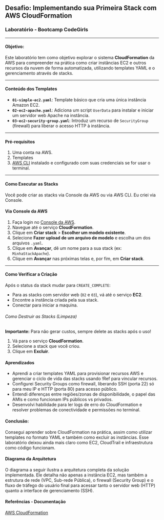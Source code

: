 ## Desafio: Implementando sua Primeira Stack com AWS CloudFormation 

### Laboratório - Bootcamp CodeGirls
---

#### Objetivo:

Este laboratório tem como objetivo explorar o sistema **CloudFormation** da AWS para compreender na prática como criar instâncias EC2 e outros recursos da nuvem de forma automatizada, utilizando templates YAML e o gerenciamento através de stacks.

---

#### Conteúdo dos Templates

-   **`01-simple-ec2.yaml`**: Template básico que cria uma única instância Amazon EC2.
-   **`02-ec2-apache.yaml`**: Adiciona um script `UserData` para instalar e iniciar um servidor web Apache na instância.
-   **`03-ec2-security-group.yaml`**: Introduz um recurso de `SecurityGroup` (firewall) para liberar o acesso HTTP à instância.

---

#### Pré-requisitos

1.  Uma conta na AWS.
2.  Templates
3.  [AWS CLI](https://aws.amazon.com/cli/) instalado e configurado com suas credenciais se for usar o terminal.

---

#### Como Executar as Stacks

Você pode criar as stacks via Console da AWS ou via AWS CLI. Eu criei via Console.

#### Via Console da AWS

1.  Faça login no [Console da AWS](https://aws.amazon.com/console/).
2.  Navegue até o serviço **CloudFormation**.
3.  Clique em **Criar stack** > **Escolher um modelo existente**.
4.  Selecione **Fazer upload de um arquivo de modelo** e escolha um dos arquivos `.yaml`.
5.  Clique em **Avançar**, dê um nome para a sua stack (ex: `MinhaStackApache`).
6.  Clique em **Avançar** nas próximas telas e, por fim, em **Criar stack**.

---

#### Como Verificar a Criação

Após o status da stack mudar para `CREATE_COMPLETE`:

-   Para as stacks com servidor web (`02` e `03`), vá até o serviço **EC2**.
-   Encontre a instância criada pela sua stack.
-   Conectar para iniciar a maquina.

###### Como Destruir as Stacks (Limpeza)

**Importante:** Para não gerar custos, sempre delete as stacks após o uso!

1.  Vá para o serviço **CloudFormation**.
2.  Selecione a stack que você criou.
3.  Clique em **Excluir**.

#### Aprendizados

- Aprendi a criar templates YAML para provisionar recursos AWS e gerenciar o ciclo de vida das stacks usando !Ref para vincular recursos.
- Configurei Security Groups como firewall, liberando SSH (porta 22) só para meu IP e HTTP (porta 80) para acesso público.
- Entendi diferenças entre regiões/zonas de disponibilidade, o papel das AMIs e como funcionam IPs públicos vs privados.
- Desenvolvi habilidade para ler logs de erro do CloudFormation e resolver problemas de conectividade e permissões no terminal.

#### Conclusão:

Consegui aprender sobre CloudFormation na prática, assim como utilizar templates no formato YAML e também como excluir as instâncias. Esse laboratório deixou ainda mais claro como EC2, CloudTrail e infraestrutura como código funcionam.

#### Diagrama da Arquitetura

O diagrama a seguir ilustra a arquitetura completa da solução implementada. Ele detalha não apenas a instância EC2, mas também a estrutura de rede (VPC, Sub-rede Pública), o firewall (Security Group) e o fluxo de tráfego do usuário final para acessar tanto o servidor web (HTTP) quanto a interface de gerenciamento (SSH).

#### Referências - Documentação

[AWS CloudFormation](https://docs.aws.amazon.com/pt_br/AWSCloudFormation/latest/UserGuide/gettingstarted.walkthrough.html)



